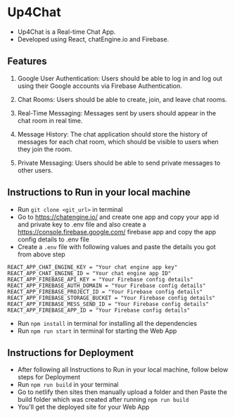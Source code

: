 # Up4Chat

- Up4Chat is a Real-time Chat App.
- Developed using React, chatEngine.io and Firebase.

## Features
1. Google User Authentication: Users should be able to log in and log out using their Google accounts via Firebase Authentication.

2. Chat Rooms: Users should be able to create, join, and leave chat rooms.

3. Real-Time Messaging: Messages sent by users should appear in the chat room in real time.

4. Message History: The chat application should store the history of messages for each chat room, which should be visible to users when they join the room.

5. Private Messaging: Users should be able to send private messages to other users.

## Instructions to Run in your local machine
- Run `git clone <git_url>` in terminal
- Go to https://chatengine.io/ and create one app and copy your app id and private key to .env file and also create a https://console.firebase.google.com/ firebase app and copy the app config details to .env file
- Create a `.env` file with following values and paste the details you got from above step

```
REACT_APP_CHAT_ENGINE_KEY = "Your chat engine app key"
REACT_APP_CHAT_ENGINE_ID = "Your chat engine app ID"
REACT_APP_FIREBASE_API_KEY = "Your Firebase config details"
REACT_APP_FIREBASE_AUTH_DOMAIN = "Your Firebase config details"
REACT_APP_FIREBASE_PROJECT_ID = "Your Firebase config details"
REACT_APP_FIREBASE_STORAGE_BUCKET = "Your Firebase config details"
REACT_APP_FIREBASE_MESS_SEND_ID = "Your Firebase config details"
REACT_APP_FIREBASE_APP_ID = "Your Firebase config details"
```

- Run `npm install` in terminal for installing all the dependencies
- Run `npm run start` in terminal for starting the Web App 

## Instructions for Deployment
- After following all Instructions to Run in your local machine, follow below steps for Deployment
- Run `npm run build` in your terminal
- Go to netlify then sites then manually upload a folder and then  Paste the build folder which was created after running `npm run build` 
- You'll get the deployed site for your Web App